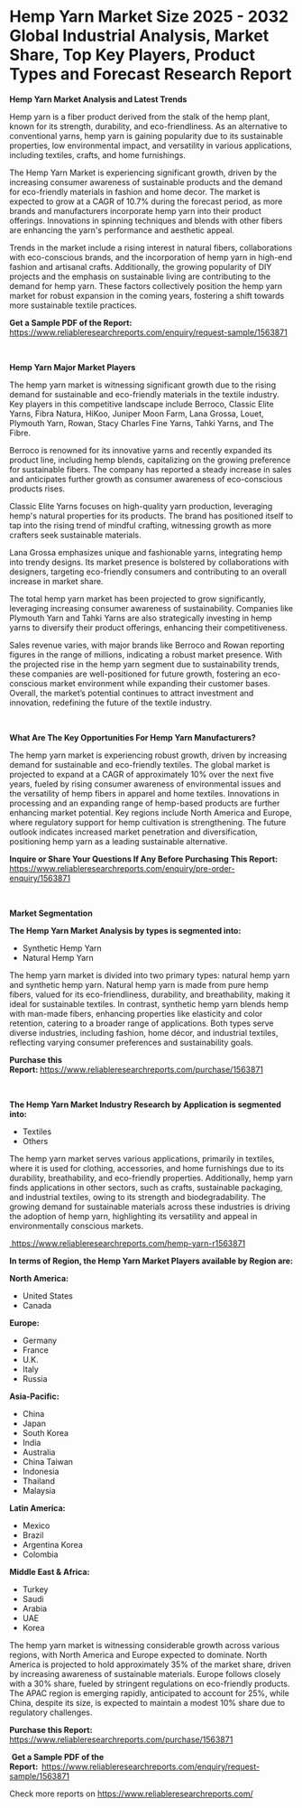 <p><h1>Hemp Yarn Market Size 2025 - 2032 Global Industrial Analysis, Market Share, Top Key Players, Product Types and Forecast Research Report</h1></p><p><strong>Hemp Yarn Market Analysis and Latest Trends</strong></p>
<p><p>Hemp yarn is a fiber product derived from the stalk of the hemp plant, known for its strength, durability, and eco-friendliness. As an alternative to conventional yarns, hemp yarn is gaining popularity due to its sustainable properties, low environmental impact, and versatility in various applications, including textiles, crafts, and home furnishings.</p><p>The Hemp Yarn Market is experiencing significant growth, driven by the increasing consumer awareness of sustainable products and the demand for eco-friendly materials in fashion and home decor. The market is expected to grow at a CAGR of 10.7% during the forecast period, as more brands and manufacturers incorporate hemp yarn into their product offerings. Innovations in spinning techniques and blends with other fibers are enhancing the yarn's performance and aesthetic appeal.</p><p>Trends in the market include a rising interest in natural fibers, collaborations with eco-conscious brands, and the incorporation of hemp yarn in high-end fashion and artisanal crafts. Additionally, the growing popularity of DIY projects and the emphasis on sustainable living are contributing to the demand for hemp yarn. These factors collectively position the hemp yarn market for robust expansion in the coming years, fostering a shift towards more sustainable textile practices.</p></p>
<p><strong>Get a Sample PDF of the Report:&nbsp;</strong> <a href="https://www.reliableresearchreports.com/enquiry/request-sample/1563871?utm_campaign=3364&utm_medium=2&utm_source=Github&utm_content=ia&utm_term=02042025&utm_id=hemp-yarn">https://www.reliableresearchreports.com/enquiry/request-sample/1563871</a></p>
<p>&nbsp;</p>
<p><strong>Hemp Yarn Major Market Players</strong></p>
<p><p>The hemp yarn market is witnessing significant growth due to the rising demand for sustainable and eco-friendly materials in the textile industry. Key players in this competitive landscape include Berroco, Classic Elite Yarns, Fibra Natura, HiKoo, Juniper Moon Farm, Lana Grossa, Louet, Plymouth Yarn, Rowan, Stacy Charles Fine Yarns, Tahki Yarns, and The Fibre.</p><p>Berroco is renowned for its innovative yarns and recently expanded its product line, including hemp blends, capitalizing on the growing preference for sustainable fibers. The company has reported a steady increase in sales and anticipates further growth as consumer awareness of eco-conscious products rises.</p><p>Classic Elite Yarns focuses on high-quality yarn production, leveraging hemp's natural properties for its products. The brand has positioned itself to tap into the rising trend of mindful crafting, witnessing growth as more crafters seek sustainable materials.</p><p>Lana Grossa emphasizes unique and fashionable yarns, integrating hemp into trendy designs. Its market presence is bolstered by collaborations with designers, targeting eco-friendly consumers and contributing to an overall increase in market share.</p><p>The total hemp yarn market has been projected to grow significantly, leveraging increasing consumer awareness of sustainability. Companies like Plymouth Yarn and Tahki Yarns are also strategically investing in hemp yarns to diversify their product offerings, enhancing their competitiveness.</p><p>Sales revenue varies, with major brands like Berroco and Rowan reporting figures in the range of millions, indicating a robust market presence. With the projected rise in the hemp yarn segment due to sustainability trends, these companies are well-positioned for future growth, fostering an eco-conscious market environment while expanding their customer bases. Overall, the market’s potential continues to attract investment and innovation, redefining the future of the textile industry.</p></p>
<p>&nbsp;</p>
<p><strong>What Are The Key Opportunities For Hemp Yarn Manufacturers?</strong></p>
<p><p>The hemp yarn market is experiencing robust growth, driven by increasing demand for sustainable and eco-friendly textiles. The global market is projected to expand at a CAGR of approximately 10% over the next five years, fueled by rising consumer awareness of environmental issues and the versatility of hemp fibers in apparel and home textiles. Innovations in processing and an expanding range of hemp-based products are further enhancing market potential. Key regions include North America and Europe, where regulatory support for hemp cultivation is strengthening. The future outlook indicates increased market penetration and diversification, positioning hemp yarn as a leading sustainable alternative.</p></p>
<p><strong>Inquire or Share Your Questions If Any Before Purchasing This Report:</strong> <a href="https://www.reliableresearchreports.com/enquiry/pre-order-enquiry/1563871?utm_campaign=3364&utm_medium=2&utm_source=Github&utm_content=ia&utm_term=02042025&utm_id=hemp-yarn">https://www.reliableresearchreports.com/enquiry/pre-order-enquiry/1563871</a></p>
<p>&nbsp;</p>
<p><strong>Market Segmentation</strong></p>
<p><strong>The Hemp Yarn Market Analysis by types is segmented into:</strong></p>
<p><ul><li>Synthetic Hemp Yarn</li><li>Natural Hemp Yarn</li></ul></p>
<p><p>The hemp yarn market is divided into two primary types: natural hemp yarn and synthetic hemp yarn. Natural hemp yarn is made from pure hemp fibers, valued for its eco-friendliness, durability, and breathability, making it ideal for sustainable textiles. In contrast, synthetic hemp yarn blends hemp with man-made fibers, enhancing properties like elasticity and color retention, catering to a broader range of applications. Both types serve diverse industries, including fashion, home décor, and industrial textiles, reflecting varying consumer preferences and sustainability goals.</p></p>
<p><strong>Purchase this Report:&nbsp;</strong><a href="https://www.reliableresearchreports.com/purchase/1563871?utm_campaign=3364&utm_medium=2&utm_source=Github&utm_content=ia&utm_term=02042025&utm_id=hemp-yarn">https://www.reliableresearchreports.com/purchase/1563871</a></p>
<p>&nbsp;</p>
<p><strong>The Hemp Yarn Market Industry Research by Application is segmented into:</strong></p>
<p><ul><li>Textiles</li><li>Others</li></ul></p>
<p><p>The hemp yarn market serves various applications, primarily in textiles, where it is used for clothing, accessories, and home furnishings due to its durability, breathability, and eco-friendly properties. Additionally, hemp yarn finds applications in other sectors, such as crafts, sustainable packaging, and industrial textiles, owing to its strength and biodegradability. The growing demand for sustainable materials across these industries is driving the adoption of hemp yarn, highlighting its versatility and appeal in environmentally conscious markets.</p></p>
<p><a href="https://www.reliableresearchreports.com/hemp-yarn-r1563871?utm_campaign=3364&utm_medium=2&utm_source=Github&utm_content=ia&utm_term=02042025&utm_id=hemp-yarn">&nbsp;https://www.reliableresearchreports.com/hemp-yarn-r1563871</a></p>
<p><strong>In terms of Region, the Hemp Yarn Market Players available by Region are:</strong></p>
<p>
    <p> <strong> North America: </strong>
        <ul>
            <li>United States</li>
            <li>Canada</li>
        </ul>
        </p> 
    <p> <strong> Europe: </strong>
        <ul>
            <li>Germany</li>
            <li>France</li>
            <li>U.K.</li>
            <li>Italy</li>
            <li>Russia</li>
        </ul>
        </p> 
    <p> <strong> Asia-Pacific: </strong>
        <ul>
            <li>China</li>
            <li>Japan</li>
            <li>South Korea</li>
            <li>India</li>
            <li>Australia</li>
            <li>China Taiwan</li>
            <li>Indonesia</li>
            <li>Thailand</li>
            <li>Malaysia</li>
        </ul>
        </p> 
    <p> <strong> Latin America: </strong>
        <ul>
            <li>Mexico</li>
            <li>Brazil</li>
            <li>Argentina Korea</li>
            <li>Colombia</li>
        </ul>
        </p> 
    <p> <strong> Middle East & Africa: </strong>
        <ul>
            <li>Turkey</li>
            <li>Saudi</li>
            <li>Arabia</li>
            <li>UAE</li>
            <li>Korea</li>
        </ul>
    </p>
    </p>
<p><p>The hemp yarn market is witnessing considerable growth across various regions, with North America and Europe expected to dominate. North America is projected to hold approximately 35% of the market share, driven by increasing awareness of sustainable materials. Europe follows closely with a 30% share, fueled by stringent regulations on eco-friendly products. The APAC region is emerging rapidly, anticipated to account for 25%, while China, despite its size, is expected to maintain a modest 10% share due to regulatory challenges.</p></p>
<p><strong>Purchase this Report: </strong><a href="https://www.reliableresearchreports.com/purchase/1563871?utm_campaign=3364&utm_medium=2&utm_source=Github&utm_content=ia&utm_term=02042025&utm_id=hemp-yarn">https://www.reliableresearchreports.com/purchase/1563871</a></p>
<p>&nbsp;<strong>Get a Sample PDF of the Report:&nbsp;&nbsp;</strong><a href="https://www.reliableresearchreports.com/enquiry/request-sample/1563871?utm_campaign=3364&utm_medium=2&utm_source=Github&utm_content=ia&utm_term=02042025&utm_id=hemp-yarn">https://www.reliableresearchreports.com/enquiry/request-sample/1563871</a></p>
<p><strong></strong></p>
<p>Check more reports on <a href="https://www.reliableresearchreports.com/?utm_campaign=3364&utm_medium=2&utm_source=Github&utm_content=ia&utm_term=02042025&utm_id=hemp-yarn">https://www.reliableresearchreports.com/</a></p>